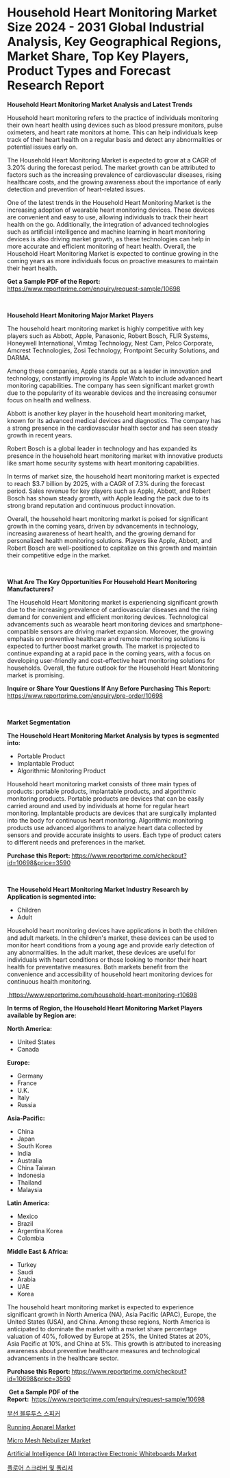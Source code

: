 <p><h1>Household Heart Monitoring Market Size 2024 - 2031 Global Industrial Analysis, Key Geographical Regions, Market Share, Top Key Players, Product Types and Forecast Research Report</h1></p><p><strong>Household Heart Monitoring Market Analysis and Latest Trends</strong></p>
<p><p>Household heart monitoring refers to the practice of individuals monitoring their own heart health using devices such as blood pressure monitors, pulse oximeters, and heart rate monitors at home. This can help individuals keep track of their heart health on a regular basis and detect any abnormalities or potential issues early on.</p><p>The Household Heart Monitoring Market is expected to grow at a CAGR of 3.20% during the forecast period. The market growth can be attributed to factors such as the increasing prevalence of cardiovascular diseases, rising healthcare costs, and the growing awareness about the importance of early detection and prevention of heart-related issues. </p><p>One of the latest trends in the Household Heart Monitoring Market is the increasing adoption of wearable heart monitoring devices. These devices are convenient and easy to use, allowing individuals to track their heart health on the go. Additionally, the integration of advanced technologies such as artificial intelligence and machine learning in heart monitoring devices is also driving market growth, as these technologies can help in more accurate and efficient monitoring of heart health. Overall, the Household Heart Monitoring Market is expected to continue growing in the coming years as more individuals focus on proactive measures to maintain their heart health.</p></p>
<p><strong>Get a Sample PDF of the Report:&nbsp;</strong> <a href="https://www.reportprime.com/enquiry/request-sample/10698">https://www.reportprime.com/enquiry/request-sample/10698</a></p>
<p>&nbsp;</p>
<p><strong>Household Heart Monitoring Major Market Players</strong></p>
<p><p>The household heart monitoring market is highly competitive with key players such as Abbott, Apple, Panasonic, Robert Bosch, FLIR Systems, Honeywell International, Vimtag Technology, Nest Cam, Pelco Corporate, Amcrest Technologies, Zosi Technology, Frontpoint Security Solutions, and DARMA.</p><p>Among these companies, Apple stands out as a leader in innovation and technology, constantly improving its Apple Watch to include advanced heart monitoring capabilities. The company has seen significant market growth due to the popularity of its wearable devices and the increasing consumer focus on health and wellness.</p><p>Abbott is another key player in the household heart monitoring market, known for its advanced medical devices and diagnostics. The company has a strong presence in the cardiovascular health sector and has seen steady growth in recent years.</p><p>Robert Bosch is a global leader in technology and has expanded its presence in the household heart monitoring market with innovative products like smart home security systems with heart monitoring capabilities.</p><p>In terms of market size, the household heart monitoring market is expected to reach $3.7 billion by 2025, with a CAGR of 7.3% during the forecast period. Sales revenue for key players such as Apple, Abbott, and Robert Bosch has shown steady growth, with Apple leading the pack due to its strong brand reputation and continuous product innovation.</p><p>Overall, the household heart monitoring market is poised for significant growth in the coming years, driven by advancements in technology, increasing awareness of heart health, and the growing demand for personalized health monitoring solutions. Players like Apple, Abbott, and Robert Bosch are well-positioned to capitalize on this growth and maintain their competitive edge in the market.</p></p>
<p>&nbsp;</p>
<p><strong>What Are The Key Opportunities For Household Heart Monitoring Manufacturers?</strong></p>
<p><p>The Household Heart Monitoring market is experiencing significant growth due to the increasing prevalence of cardiovascular diseases and the rising demand for convenient and efficient monitoring devices. Technological advancements such as wearable heart monitoring devices and smartphone-compatible sensors are driving market expansion. Moreover, the growing emphasis on preventive healthcare and remote monitoring solutions is expected to further boost market growth. The market is projected to continue expanding at a rapid pace in the coming years, with a focus on developing user-friendly and cost-effective heart monitoring solutions for households. Overall, the future outlook for the Household Heart Monitoring market is promising.</p></p>
<p><strong>Inquire or Share Your Questions If Any Before Purchasing This Report:</strong> <a href="https://www.reportprime.com/enquiry/pre-order/10698">https://www.reportprime.com/enquiry/pre-order/10698</a></p>
<p>&nbsp;</p>
<p><strong>Market Segmentation</strong></p>
<p><strong>The Household Heart Monitoring Market Analysis by types is segmented into:</strong></p>
<p><ul><li>Portable Product</li><li>Implantable Product</li><li>Algorithmic Monitoring Product</li></ul></p>
<p><p>Household heart monitoring market consists of three main types of products: portable products, implantable products, and algorithmic monitoring products. Portable products are devices that can be easily carried around and used by individuals at home for regular heart monitoring. Implantable products are devices that are surgically implanted into the body for continuous heart monitoring. Algorithmic monitoring products use advanced algorithms to analyze heart data collected by sensors and provide accurate insights to users. Each type of product caters to different needs and preferences in the market.</p></p>
<p><strong>Purchase this Report:&nbsp;</strong><a href="https://www.reportprime.com/checkout?id=10698&price=3590">https://www.reportprime.com/checkout?id=10698&price=3590</a></p>
<p>&nbsp;</p>
<p><strong>The Household Heart Monitoring Market Industry Research by Application is segmented into:</strong></p>
<p><ul><li>Children</li><li>Adult</li></ul></p>
<p><p>Household heart monitoring devices have applications in both the children and adult markets. In the children's market, these devices can be used to monitor heart conditions from a young age and provide early detection of any abnormalities. In the adult market, these devices are useful for individuals with heart conditions or those looking to monitor their heart health for preventative measures. Both markets benefit from the convenience and accessibility of household heart monitoring devices for continuous health monitoring.</p></p>
<p><a href="https://www.reportprime.com/household-heart-monitoring-r10698">&nbsp;https://www.reportprime.com/household-heart-monitoring-r10698</a></p>
<p><strong>In terms of Region, the Household Heart Monitoring Market Players available by Region are:</strong></p>
<p>
    <p> <strong> North America: </strong>
        <ul>
            <li>United States</li>
            <li>Canada</li>
        </ul>
        </p> 
    <p> <strong> Europe: </strong>
        <ul>
            <li>Germany</li>
            <li>France</li>
            <li>U.K.</li>
            <li>Italy</li>
            <li>Russia</li>
        </ul>
        </p> 
    <p> <strong> Asia-Pacific: </strong>
        <ul>
            <li>China</li>
            <li>Japan</li>
            <li>South Korea</li>
            <li>India</li>
            <li>Australia</li>
            <li>China Taiwan</li>
            <li>Indonesia</li>
            <li>Thailand</li>
            <li>Malaysia</li>
        </ul>
        </p> 
    <p> <strong> Latin America: </strong>
        <ul>
            <li>Mexico</li>
            <li>Brazil</li>
            <li>Argentina Korea</li>
            <li>Colombia</li>
        </ul>
        </p> 
    <p> <strong> Middle East & Africa: </strong>
        <ul>
            <li>Turkey</li>
            <li>Saudi</li>
            <li>Arabia</li>
            <li>UAE</li>
            <li>Korea</li>
        </ul>
    </p>
    </p>
<p><p>The household heart monitoring market is expected to experience significant growth in North America (NA), Asia Pacific (APAC), Europe, the United States (USA), and China. Among these regions, North America is anticipated to dominate the market with a market share percentage valuation of 40%, followed by Europe at 25%, the United States at 20%, Asia Pacific at 10%, and China at 5%. This growth is attributed to increasing awareness about preventive healthcare measures and technological advancements in the healthcare sector.</p></p>
<p><strong>Purchase this Report: </strong><a href="https://www.reportprime.com/checkout?id=10698&price=3590">https://www.reportprime.com/checkout?id=10698&price=3590</a></p>
<p>&nbsp;<strong>Get a Sample PDF of the Report:&nbsp;&nbsp;</strong><a href="https://www.reportprime.com/enquiry/request-sample/10698">https://www.reportprime.com/enquiry/request-sample/10698</a></p>
<p><strong></strong></p>
<p><p><a href="https://github.com/brendon65677/Market-Research-Report-List-1/blob/main/590357274528.md">무선 블루투스 스피커</a></p><p><a href="https://issuu.com/reportprime-2/docs/running-apparel-market-size-2030.pptx">Running Apparel Market</a></p><p><a href="https://github.com/moyahfrancoestellec51j635wcx/Market-Research-Report-List-2/blob/main/micro-mesh-nebulizer-market.md">Micro Mesh Nebulizer Market</a></p><p><a href="https://www.linkedin.com/pulse/artificial-intelligence-ai-interactive-electronic-whiteboards-x3yqf">Artificial Intelligence (AI) Interactive Electronic Whiteboards Market</a></p><p><a href="https://github.com/OwenHamiytll568745/Market-Research-Report-List-1/blob/main/286757174526.md">플로어 스크러버 및 폴리셔</a></p></p>